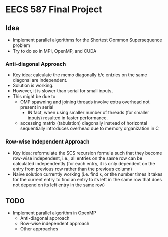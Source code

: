 # EECS 587 Final Project
## Idea
- Implement parallel algorithms for the Shortest Common Supersequence problem
- Try to do so in MPI, OpenMP, and CUDA

### Anti-diagonal Approach
- Key idea: calculate the memo diagonally b/c entries on the same diagonal are independent.
- Solution is working.
- However, it is slower than serial for small inputs.
- This might be due to
    - OMP spawning and joining threads involve extra overhead not present in serial
        - IN fact, when using smaller number of threads (for smaller inputs) resulted in faster performance.
    - accessing matrix (tabulation) diagonally instead of horizontal sequentially introduces overhead due to memory organization in C

### Row-wise Independent Approach
- Key idea: reformulate the SCS recursion formula such that they become row-wise independent, i.e., all entries on the same row can be calculated independently (for each entry, it is only dependent on the entry from previous row rather than the previous column)
- Naive solution currently working (i.e. find `k`, or the number times it takes for the current entry to find an entry to its left in the same row that does not depend on its left entry in the same row)

## TODO
- Implement parallel algorithm in OpenMP
    - Anti-diagonal approach
    - Row-wise independent approach
    - Other approaches
